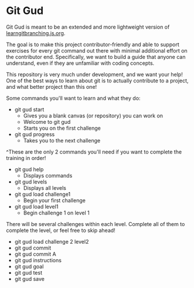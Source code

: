 # Git Gud

Git Gud is meant to be an extended and more lightweight version of [learngitbranching.js.org](learngitbranching.js.org).

The goal is to make this project contributor-friendly and able to support
 exercises for every git command out there with minimal additional effort on the contributor end. Specifically, we want to build a guide that anyone can understand, even if they are unfamiliar with coding concepts.
 
This repository is very much under development, and we want your help! One of the best ways to learn about git is to
actually contribute to a project, and what better project than this one!

Some commands you'll want to learn and what they do:
* git gud start
  * Gives you a blank canvas (or repository) you can work on
  * Welcome to git gud
  * Starts you on the first challenge
* git gud progress
  * Takes you to the next challenge
  
^These are the only 2 commands you'll need if you want to complete the training in order!

* git gud help
  * Displays commands
* git gud levels
  * Displays all levels
* git gud load challenge1
  * Begin your first challenge
* git gud load level1
  * Begin challenge 1 on level 1

There will be several challenges within each level. Complete all of them to complete the level, or feel free to skip ahead!

* git gud load challenge 2 level2
* git gud commit
* git gud commit A
* git gud instructions
* git gud goal
* git gud test
* git gud save
